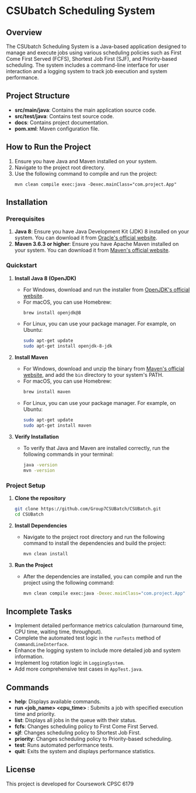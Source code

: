 # CSUbatch Scheduling System

## Overview
The CSUbatch Scheduling System is a Java-based application designed to manage and execute jobs using various scheduling policies such as First Come First Served (FCFS), Shortest Job First (SJF), and Priority-based scheduling. The system includes a command-line interface for user interaction and a logging system to track job execution and system performance.

## Project Structure
- **src/main/java**: Contains the main application source code.
- **src/test/java**: Contains test source code.
- **docs**: Contains project documentation.
- **pom.xml**: Maven configuration file.

## How to Run the Project
1. Ensure you have Java and Maven installed on your system.
2. Navigate to the project root directory.
3. Use the following command to compile and run the project:
   ```
   mvn clean compile exec:java -Dexec.mainClass="com.project.App"
   ```

## Installation

### Prerequisites
1. **Java 8**: Ensure you have Java Development Kit (JDK) 8 installed on your system. You can download it from [Oracle's official website](https://www.oracle.com/java/technologies/javase-jdk8-downloads.html).
2. **Maven 3.6.3 or higher**: Ensure you have Apache Maven installed on your system. You can download it from [Maven's official website](https://maven.apache.org/download.cgi).

### Quickstart
1. **Install Java 8 (OpenJDK)**
   - For Windows, download and run the installer from [OpenJDK's official website](https://adoptopenjdk.net/).
   - For macOS, you can use Homebrew:
     ```sh
     brew install openjdk@8
     ```
   - For Linux, you can use your package manager. For example, on Ubuntu:
     ```sh
     sudo apt-get update
     sudo apt-get install openjdk-8-jdk
     ```

2. **Install Maven**
   - For Windows, download and unzip the binary from [Maven's official website](https://maven.apache.org/download.cgi), and add the `bin` directory to your system's PATH.
   - For macOS, you can use Homebrew:
     ```sh
     brew install maven
     ```
   - For Linux, you can use your package manager. For example, on Ubuntu:
     ```sh
     sudo apt-get update
     sudo apt-get install maven
     ```

3. **Verify Installation**
   - To verify that Java and Maven are installed correctly, run the following commands in your terminal:
     ```sh
     java -version
     mvn -version
     ```

### Project Setup
1. **Clone the repository**
   ```sh
   git clone https://github.com/Group7CSUBatch/CSUBatch.git
   cd CSUBatch
   ```

2. **Install Dependencies**
   - Navigate to the project root directory and run the following command to install the dependencies and build the project:
     ```sh
     mvn clean install
     ```

3. **Run the Project**
   - After the dependencies are installed, you can compile and run the project using the following command:
     ```sh
     mvn clean compile exec:java -Dexec.mainClass="com.project.App"
     ```

## Incomplete Tasks
- Implement detailed performance metrics calculation (turnaround time, CPU time, waiting time, throughput).
- Complete the automated test logic in the `runTests` method of `CommandLineInterface`.
- Enhance the logging system to include more detailed job and system information.
- Implement log rotation logic in `LoggingSystem`.
- Add more comprehensive test cases in `AppTest.java`.

## Commands
- **help**: Displays available commands.
- **run <job_name> <cpu_time> <priority>**: Submits a job with specified execution time and priority.
- **list**: Displays all jobs in the queue with their status.
- **fcfs**: Changes scheduling policy to First Come First Served.
- **sjf**: Changes scheduling policy to Shortest Job First.
- **priority**: Changes scheduling policy to Priority-based scheduling.
- **test**: Runs automated performance tests.
- **quit**: Exits the system and displays performance statistics.

## License
This project is developed for Coursework CPSC 6179